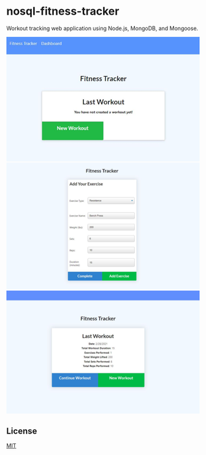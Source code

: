 # nosql-fitness-tracker
 
[//]: # (markdown comment:  #### Heroku → <https://alane019.github.io/nosql-fitness-tracker/>)

Workout tracking web application using Node.js, MongoDB, and Mongoose. 

  ![screen--new-workout.JPG](./assets/images/screen--new-workout.JPG)
    ![screen--new-workout.JPG](./assets/images/screen--add-workout.JPG)  
  ![screen--new-workout.JPG](./assets/images/screen--prev-workout.JPG)  

  

## License
[MIT](https://choosealicense.com/licenses/mit/)
